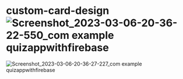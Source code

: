 # custom-card-design![Screenshot_2023-03-06-20-36-22-550_com example quizappwithfirebase](https://user-images.githubusercontent.com/122556666/223151749-e6b97f70-19b6-47f9-b610-0d06948a301d.jpg)
![Screenshot_2023-03-06-20-36-27-227_com example quizappwithfirebase](https://user-images.githubusercontent.com/122556666/223151777-a02d6c55-9bcc-4b5b-b8a7-49137a74abf8.jpg)
